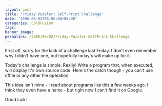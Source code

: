 ```yaml
---
layout: post
title: "Friday Puzzler: Self-Print Challenge"
date: "2006-06-02T08:06:00+06:00"
categories: ColdFusion 
tags: 
banner_image: 
permalink: /2006/06/02/Friday-Puzzler-SelfPrint-Challenge
---
```


First off, sorry for the lack of a challenge last Friday. I don't even remember why I didn't have one, but hopefully today's will make up for it.

Today's challenge is simple. Really! Write a program that, when executed, will display it's own source code. Here's the catch though - you can't use cffile or any other file operation. 

This idea isn't mine - I read about programs like this a few weeks ago. I think they even have a name - but right now I can't find it on Google.

Good luck!